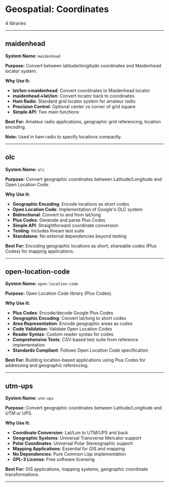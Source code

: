 # Geospatial: Coordinates

4 libraries

---

## maidenhead

**System Name:** `maidenhead`

**Purpose:** Convert between latitude/longitude coordinates and Maidenhead locator system.

**Why Use It:**
- **lat/lon->maidenhead**: Convert coordinates to Maidenhead locator
- **maidenhead->lat/lon**: Convert locator back to coordinates
- **Ham Radio**: Standard grid locator system for amateur radio
- **Precision Control**: Optional center vs corner of grid square
- **Simple API**: Two main functions

**Best For:** Amateur radio applications, geographic grid referencing, location encoding.

**Note:** Used in ham radio to specify locations compactly.

---


## olc

**System Name:** `olc`

**Purpose:** Convert geographic coordinates between Latitude/Longitude and Open Location Code.

**Why Use It:**
- **Geographic Encoding**: Encode locations as short codes
- **Open Location Code**: Implementation of Google's OLC system
- **Bidirectional**: Convert to and from lat/long
- **Plus Codes**: Generate and parse Plus Codes
- **Simple API**: Straightforward coordinate conversion
- **Testing**: Includes fiveam test suite
- **Standalone**: No external dependencies beyond testing

**Best For:** Encoding geographic locations as short, shareable codes (Plus Codes) for mapping applications.

---


## open-location-code

**System Name:** `open-location-code`

**Purpose:** Open Location Code library (Plus Codes).

**Why Use It:**
- **Plus Codes**: Encode/decode Google Plus Codes
- **Geographic Encoding**: Convert lat/long to short codes
- **Area Representation**: Encode geographic areas as codes
- **Code Validation**: Validate Open Location Codes
- **Reader Syntax**: Custom reader syntax for codes
- **Comprehensive Tests**: CSV-based test suite from reference implementation
- **Standards Compliant**: Follows Open Location Code specification

**Best For:** Building location-based applications using Plus Codes for addressing and geographic referencing.

---


## utm-ups

**System Name:** `utm-ups`

**Purpose:** Convert geographic coordinates between Latitude/Longitude and UTM or UPS.

**Why Use It:**
- **Coordinate Conversion**: Lat/Lon to UTM/UPS and back
- **Geographic Systems**: Universal Transverse Mercator support
- **Polar Coordinates**: Universal Polar Stereographic support
- **Mapping Applications**: Essential for GIS and mapping
- **No Dependencies**: Pure Common Lisp implementation
- **GPL-3 License**: Free software licensing

**Best For:** GIS applications, mapping systems, geographic coordinate transformations.

---


